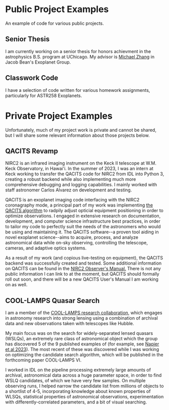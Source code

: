 # Public Project Examples
An example of code for various public projects.

## Senior Thesis 
I am currently working on a senior thesis for honors achievment in the astrophysics B.S. program at UChicago. My advisor is [Michael Zhang](https://astro.uchicago.edu/~mz/) in Jacob Bean's Exoplanet Group.

## Classwork Code
I have a selection of code written for various homework assignments, particularly for ASTR258 Exoplanets.

# Private Project Examples
Unfortunately, much of my project work is private and cannot be shared, but I will share some relevant information about those projects below.

## QACITS Revamp
NIRC2 is an infrared imaging instrument on the Keck II telescope at W.M. Keck Observatory, in Hawai'i. In the summer of 2023, I was an intern at Keck working to transfer the QACITS code for NIRC2 from IDL into Python 3, creating a robust backend while also implementing much more comprehensive debugging and logging capabilities. I mainly worked with staff astronomer Carlos Alvarez on development and testing.

QACITS is an exoplanet imaging code interfacing with the NIRC2 coronagraphy mode, a principal part of my work was implementing [the QACITS algorithm](https://www.aanda.org/articles/aa/full_html/2015/12/aa27102-15/aa27102-15.html) to radpily adjust opticial equipment positioning in order to optimize observations. I engaged in extensive research on documentation, development, and computer science infrastructure best practices, in order to tailor my code to perfectly suit the needs of the astronomers who would be using and maintaining it. The QACITS software--a proven tool aiding in novel exoplanet science--aims to acquire, process, and analyze astronomical data while on-sky observing, controlling the telescope, cameras, and adaptive optics systems.

As a result of my work (and copious live-testing on equipment), the QACITS backend was successfully created and tested. Some additional information on QACITS can be found in the [NIRC2 Observer's Manual.](https://www2.keck.hawaii.edu/inst/nirc2/ObserversManual.html) There is not any public information I can link to at the moment, but QACITS should formally roll out soon, and there will be a new QACITS User's Manual I am working on as well.

## COOL-LAMPS Quasar Search
I am a member of the [COOL-LAMPS research collaboration](https://coollamps.github.io/index.html), which engages in astronomy research into strong lensing using a combination of archival data and new observations taken with telescopes like Hubble. 

My main focus was on the search for widely-separated lensed quasars (WSLQs), an extremely rare class of astronomical object which the group has discovered 5 of the 9 published examples of (for example, see [Napier et al 2023](https://inspirehep.net/literature/2662079)). The most recent of these was discovered while I was working on optimizing the candidate search algorithm, which will be published in the forthcoming paper COOL-LAMPS VI.

I worked in IDL on the pipeline processing extremely large amounts of archival, astronomical data across a huge parameter space, in order to find WSLQ candidates, of which we have very few samples. On multiple observing runs, I helped narrow the candidate list from millions of objects to a shortlist of 4-5, incorporating knowledge about known properties of WLSQs, statistical properties of astronomical observations, experimentation with differently-correlated parameters, and a bit of visual searching. 
